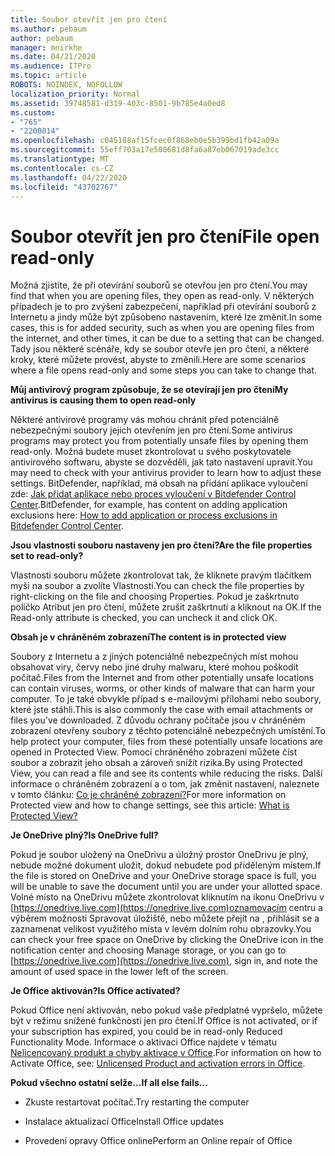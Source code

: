 ```yaml
---
title: Soubor otevřít jen pro čtení
ms.author: pebaum
author: pebaum
manager: mnirkhe
ms.date: 04/21/2020
ms.audience: ITPro
ms.topic: article
ROBOTS: NOINDEX, NOFOLLOW
localization_priority: Normal
ms.assetid: 39748581-d319-403c-8501-9b785e4a0ed8
ms.custom:
- "765"
- "2200014"
ms.openlocfilehash: c045188af15fcec0f868eb0e5b399bd1fb42a09a
ms.sourcegitcommit: 55eff703a17e500681d8fa6a87eb067019ade3cc
ms.translationtype: MT
ms.contentlocale: cs-CZ
ms.lasthandoff: 04/22/2020
ms.locfileid: "43702767"
---
```

# <a name="file-open-read-only"></a><span data-ttu-id="abe25-102">Soubor otevřít jen pro čtení</span><span class="sxs-lookup"><span data-stu-id="abe25-102">File open read-only</span></span>

<span data-ttu-id="abe25-103">Možná zjistíte, že při otevírání souborů se otevřou jen pro čtení.</span><span class="sxs-lookup"><span data-stu-id="abe25-103">You may find that when you are opening files, they open as read-only.</span></span> <span data-ttu-id="abe25-104">V některých případech je to pro zvýšení zabezpečení, například při otevírání souborů z Internetu a jindy může být způsobeno nastavením, které lze změnit.</span><span class="sxs-lookup"><span data-stu-id="abe25-104">In some cases, this is for added security, such as when you are opening files from the internet, and other times, it can be due to a setting that can be changed.</span></span> <span data-ttu-id="abe25-105">Tady jsou některé scénáře, kdy se soubor otevře jen pro čtení, a některé kroky, které můžete provést, abyste to změnili.</span><span class="sxs-lookup"><span data-stu-id="abe25-105">Here are some scenarios where a file opens read-only and some steps you can take to change that.</span></span>
  
 <span data-ttu-id="abe25-106">**Můj antivirový program způsobuje, že se otevírají jen pro čtení**</span><span class="sxs-lookup"><span data-stu-id="abe25-106">**My antivirus is causing them to open read-only**</span></span>
  
<span data-ttu-id="abe25-107">Některé antivirové programy vás mohou chránit před potenciálně nebezpečnými soubory jejich otevřením jen pro čtení.</span><span class="sxs-lookup"><span data-stu-id="abe25-107">Some antivirus programs may protect you from potentially unsafe files by opening them read-only.</span></span> <span data-ttu-id="abe25-108">Možná budete muset zkontrolovat u svého poskytovatele antivirového softwaru, abyste se dozvěděli, jak tato nastavení upravit.</span><span class="sxs-lookup"><span data-stu-id="abe25-108">You may need to check with your antivirus provider to learn how to adjust these settings.</span></span> <span data-ttu-id="abe25-109">BitDefender, například, má obsah na přidání aplikace vyloučení zde: [Jak přidat aplikace nebo proces vyloučení v Bitdefender Control Center](https://aka.ms/AA6098i).</span><span class="sxs-lookup"><span data-stu-id="abe25-109">BitDefender, for example, has content on adding application exclusions here: [How to add application or process exclusions in Bitdefender Control Center](https://aka.ms/AA6098i).</span></span>
  
 <span data-ttu-id="abe25-110">**Jsou vlastnosti souboru nastaveny jen pro čtení?**</span><span class="sxs-lookup"><span data-stu-id="abe25-110">**Are the file properties set to read-only?**</span></span>
  
<span data-ttu-id="abe25-111">Vlastnosti souboru můžete zkontrolovat tak, že kliknete pravým tlačítkem myši na soubor a zvolíte Vlastnosti.</span><span class="sxs-lookup"><span data-stu-id="abe25-111">You can check the file properties by right-clicking on the file and choosing Properties.</span></span> <span data-ttu-id="abe25-112">Pokud je zaškrtnuto políčko Atribut jen pro čtení, můžete zrušit zaškrtnutí a kliknout na OK.</span><span class="sxs-lookup"><span data-stu-id="abe25-112">If the Read-only attribute is checked, you can uncheck it and click OK.</span></span>
  
 <span data-ttu-id="abe25-113">**Obsah je v chráněném zobrazení**</span><span class="sxs-lookup"><span data-stu-id="abe25-113">**The content is in protected view**</span></span>
  
<span data-ttu-id="abe25-114">Soubory z Internetu a z jiných potenciálně nebezpečných míst mohou obsahovat viry, červy nebo jiné druhy malwaru, které mohou poškodit počítač.</span><span class="sxs-lookup"><span data-stu-id="abe25-114">Files from the Internet and from other potentially unsafe locations can contain viruses, worms, or other kinds of malware that can harm your computer.</span></span> <span data-ttu-id="abe25-115">To je také obvykle případ s e-mailovými přílohami nebo soubory, které jste stáhli.</span><span class="sxs-lookup"><span data-stu-id="abe25-115">This is also commonly the case with email attachments or files you've downloaded.</span></span> <span data-ttu-id="abe25-116">Z důvodu ochrany počítače jsou v chráněném zobrazení otevřeny soubory z těchto potenciálně nebezpečných umístění.</span><span class="sxs-lookup"><span data-stu-id="abe25-116">To help protect your computer, files from these potentially unsafe locations are opened in Protected View.</span></span> <span data-ttu-id="abe25-117">Pomocí chráněného zobrazení můžete číst soubor a zobrazit jeho obsah a zároveň snížit rizika.</span><span class="sxs-lookup"><span data-stu-id="abe25-117">By using Protected View, you can read a file and see its contents while reducing the risks.</span></span> <span data-ttu-id="abe25-118">Další informace o chráněném zobrazení a o tom, jak změnit nastavení, naleznete v tomto článku: [Co je chráněné zobrazení?](https://support.office.com/article/d6f09ac7-e6b9-4495-8e43-2bbcdbcb6653)</span><span class="sxs-lookup"><span data-stu-id="abe25-118">For more information on Protected view and how to change settings, see this article: [What is Protected View?](https://support.office.com/article/d6f09ac7-e6b9-4495-8e43-2bbcdbcb6653)</span></span>
  
 <span data-ttu-id="abe25-119">**Je OneDrive plný?**</span><span class="sxs-lookup"><span data-stu-id="abe25-119">**Is OneDrive full?**</span></span>
  
<span data-ttu-id="abe25-120">Pokud je soubor uložený na OneDrivu a úložný prostor OneDrivu je plný, nebude možné dokument uložit, dokud nebudete pod přiděleným místem.</span><span class="sxs-lookup"><span data-stu-id="abe25-120">If the file is stored on OneDrive and your OneDrive storage space is full, you will be unable to save the document until you are under your allotted space.</span></span> <span data-ttu-id="abe25-121">Volné místo na OneDrivu můžete zkontrolovat kliknutím na ikonu OneDrivu v [https://onedrive.live.com](https://onedrive.live.com)oznamovacím centru a výběrem možnosti Spravovat úložiště, nebo můžete přejít na , přihlásit se a zaznamenat velikost využitého místa v levém dolním rohu obrazovky.</span><span class="sxs-lookup"><span data-stu-id="abe25-121">You can check your free space on OneDrive by clicking the OneDrive icon in the notification center and choosing Manage storage, or you can go to [https://onedrive.live.com](https://onedrive.live.com), sign in, and note the amount of used space in the lower left of the screen.</span></span>
  
 <span data-ttu-id="abe25-122">**Je Office aktivován?**</span><span class="sxs-lookup"><span data-stu-id="abe25-122">**Is Office activated?**</span></span>
  
<span data-ttu-id="abe25-123">Pokud Office není aktivován, nebo pokud vaše předplatné vypršelo, můžete být v režimu snížené funkčnosti jen pro čtení.</span><span class="sxs-lookup"><span data-stu-id="abe25-123">If Office is not activated, or if your subscription has expired, you could be in read-only Reduced Functionality Mode.</span></span> <span data-ttu-id="abe25-124">Informace o aktivaci Office najdete v tématu [Nelicencovaný produkt a chyby aktivace v Office](https://support.office.com/article/0d23d3c0-c19c-4b2f-9845-5344fedc4380).</span><span class="sxs-lookup"><span data-stu-id="abe25-124">For information on how to Activate Office, see: [Unlicensed Product and activation errors in Office](https://support.office.com/article/0d23d3c0-c19c-4b2f-9845-5344fedc4380).</span></span>
  
 <span data-ttu-id="abe25-125">**Pokud všechno ostatní selže...**</span><span class="sxs-lookup"><span data-stu-id="abe25-125">**If all else fails...**</span></span>
  
- <span data-ttu-id="abe25-126">Zkuste restartovat počítač.</span><span class="sxs-lookup"><span data-stu-id="abe25-126">Try restarting the computer</span></span>
    
- <span data-ttu-id="abe25-127">Instalace aktualizací Office</span><span class="sxs-lookup"><span data-stu-id="abe25-127">Install Office updates</span></span>
    
- <span data-ttu-id="abe25-128">Provedení opravy Office online</span><span class="sxs-lookup"><span data-stu-id="abe25-128">Perform an Online repair of Office</span></span>
    

